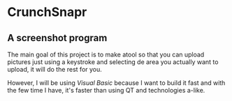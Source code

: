 CrunchSnapr
=================

A screenshot program
-----------------

The main goal of this project is to make atool so that you can upload pictures just using a keystroke and selecting de area you actually want to upload, it will do the rest for you.

However, I will be using *Visual Basic* because I want to build it fast and with the few time I have, it's faster than using QT and technologies a-like.